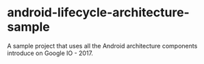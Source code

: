 # android-lifecycle-architecture-sample
A sample project that uses all the Android architecture components introduce on Google IO - 2017.

